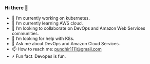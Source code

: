 ### Hi there 👋


- 🔭 I’m currently working on kubernetes.
- 🌱 I’m currently learning AWS cloud.
- 👯 I’m looking to collaborate on DevOps and Amazon Web Services communities.
- 🤔 I’m looking for help with K8s.
- 💬 Ask me about DevOps and Amazon Cloud Services.
- 📫 How to reach me: pundhir1111@gmail.com
- ⚡ Fun fact: Devopes is fun.

<!--
**pundhir1111/pundhir1111** is a ✨ _special_ ✨ repository because its `README.md` (this file) appears on your GitHub profile.

Here are some ideas to get you started:

- 🔭 I’m currently working on ...
- 🌱 I’m currently learning ...
- 👯 I’m looking to collaborate on ...
- 🤔 I’m looking for help with ...
- 💬 Ask me about ...
- 📫 How to reach me: ...
- 😄 Pronouns: ...
- ⚡ Fun fact: ...
-->
